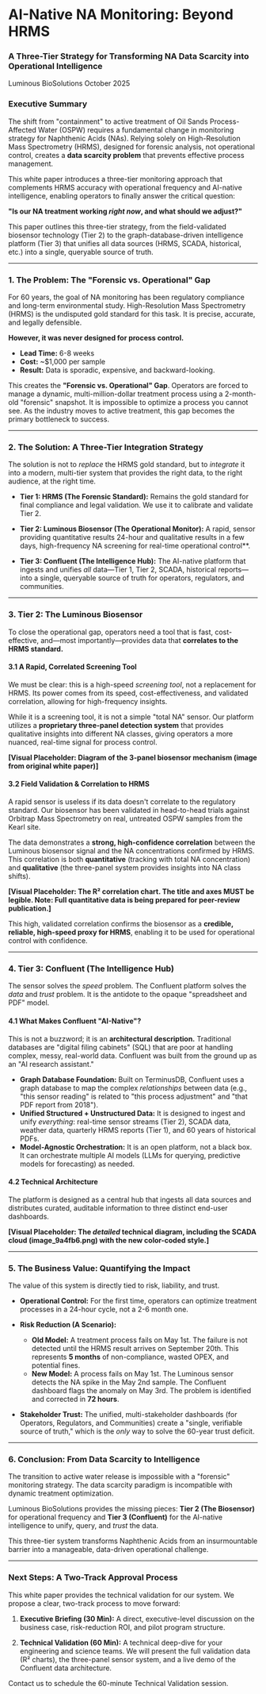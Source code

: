 # AI-Native NA Monitoring: Beyond HRMS
### A Three-Tier Strategy for Transforming NA Data Scarcity into Operational Intelligence

Luminous BioSolutions
October 2025

### Executive Summary

The shift from "containment" to active treatment of Oil Sands Process-Affected Water (OSPW) requires a fundamental change in monitoring strategy for Naphthenic Acids (NAs). Relying solely on High-Resolution Mass Spectrometry (HRMS), designed for forensic analysis, not operational control, creates a **data scarcity problem** that prevents effective process management.

This white paper introduces a three-tier monitoring approach that complements HRMS accuracy with operational frequency and AI-native intelligence, enabling operators to finally answer the critical question:

**"Is our NA treatment working *right now*, and what should we adjust?"**

This paper outlines this three-tier strategy, from the field-validated biosensor technology (Tier 2) to the graph-database-driven intelligence platform (Tier 3) that unifies all data sources (HRMS, SCADA, historical, etc.) into a single, queryable source of truth.

---

### 1. The Problem: The "Forensic vs. Operational" Gap

For 60 years, the goal of NA monitoring has been regulatory compliance and long-term environmental study. High-Resolution Mass Spectrometry (HRMS) is the undisputed gold standard for this task. It is precise, accurate, and legally defensible.

**However, it was never designed for process control.**

* **Lead Time:** 6-8 weeks
* **Cost:** ~$1,000 per sample
* **Result:** Data is sporadic, expensive, and backward-looking.

This creates the **"Forensic vs. Operational" Gap**. Operators are forced to manage a dynamic, multi-million-dollar treatment process using a 2-month-old "forensic" snapshot. It is impossible to optimize a process you cannot see. As the industry moves to active treatment, this gap becomes the primary bottleneck to success.

---

### 2. The Solution: A Three-Tier Integration Strategy

The solution is not to *replace* the HRMS gold standard, but to *integrate* it into a modern, multi-tier system that provides the right data, to the right audience, at the right time.

* **Tier 1: HRMS (The Forensic Standard):** Remains the gold standard for final compliance and legal validation. We use it to calibrate and validate Tier 2.

* **Tier 2: Luminous Biosensor (The Operational Monitor):** A rapid, sensor providing quantitative results 24-hour and qualitative results in a few days, high-frequency NA screening for real-time operational control**.

* **Tier 3: Confluent (The Intelligence Hub):** The AI-native platform that ingests and unifies *all* data—Tier 1, Tier 2, SCADA, historical reports—into a single, queryable source of truth for operators, regulators, and communities.

---

### 3. Tier 2: The Luminous Biosensor

To close the operational gap, operators need a tool that is fast, cost-effective, and—most importantly—provides data that **correlates to the HRMS standard.**

#### 3.1 A Rapid, Correlated Screening Tool

We must be clear: this is a high-speed *screening tool*, not a replacement for HRMS. Its power comes from its speed, cost-effectiveness, and validated correlation, allowing for high-frequency insights.

While it is a screening tool, it is not a simple "total NA" sensor. Our platform utilizes a **proprietary three-panel detection system** that provides qualitative insights into different NA classes, giving operators a more nuanced, real-time signal for process control.

**[Visual Placeholder: Diagram of the 3-panel biosensor mechanism (image from original white paper)]**

#### 3.2 Field Validation & Correlation to HRMS

A rapid sensor is useless if its data doesn't correlate to the regulatory standard. Our biosensor has been validated in head-to-head trials against Orbitrap Mass Spectrometry on real, untreated OSPW samples from the Kearl site.

The data demonstrates a **strong, high-confidence correlation** between the Luminous biosensor signal and the NA concentrations confirmed by HRMS. This correlation is both **quantitative** (tracking with total NA concentration) and **qualitative** (the three-panel system provides insights into NA class shifts).

**[Visual Placeholder: The R² correlation chart. The title and axes MUST be legible. Note: Full quantitative data is being prepared for peer-review publication.]**

This high, validated correlation confirms the biosensor as a **credible, reliable, high-speed proxy for HRMS**, enabling it to be used for operational control with confidence.

---

### 4. Tier 3: Confluent (The Intelligence Hub)

The sensor solves the *speed* problem. The Confluent platform solves the *data* and *trust* problem. It is the antidote to the opaque "spreadsheet and PDF" model.

#### 4.1 What Makes Confluent "AI-Native"?

This is not a buzzword; it is an **architectural description.** Traditional databases are "digital filing cabinets" (SQL) that are poor at handling complex, messy, real-world data. Confluent was built from the ground up as an "AI research assistant."

* **Graph Database Foundation:** Built on TerminusDB, Confluent uses a graph database to map the complex *relationships* between data (e.g., "this sensor reading" is related to "this process adjustment" and "that PDF report from 2018").
* **Unified Structured + Unstructured Data:** It is designed to ingest and unify *everything*: real-time sensor streams (Tier 2), SCADA data, weather data, quarterly HRMS reports (Tier 1), and 60 years of historical PDFs.
* **Model-Agnostic Orchestration:** It is an open platform, not a black box. It can orchestrate multiple AI models (LLMs for querying, predictive models for forecasting) as needed.

#### 4.2 Technical Architecture

The platform is designed as a central hub that ingests all data sources and distributes curated, auditable information to three distinct end-user dashboards.

**[Visual Placeholder: The *detailed* technical diagram, including the SCADA cloud (image_9a4fb6.png) with the new color-coded style.]**

---

### 5. The Business Value: Quantifying the Impact

The value of this system is directly tied to risk, liability, and trust.

* **Operational Control:** For the first time, operators can optimize treatment processes in a 24-hour cycle, not a 2-6 month one.

* **Risk Reduction (A Scenario):**
    * **Old Model:** A treatment process fails on May 1st. The failure is not detected until the HRMS result arrives on September 20th. This represents **5 months** of non-compliance, wasted OPEX, and potential fines.
    * **New Model:** A process fails on May 1st. The Luminous sensor detects the NA spike in the May 2nd sample. The Confluent dashboard flags the anomaly on May 3rd. The problem is identified and corrected in **72 hours**.

* **Stakeholder Trust:** The unified, multi-stakeholder dashboards (for Operators, Regulators, and Communities) create a "single, verifiable source of truth," which is the *only* way to solve the 60-year trust deficit.

---

### 6. Conclusion: From Data Scarcity to Intelligence

The transition to active water release is impossible with a "forensic" monitoring strategy. The data scarcity paradigm is incompatible with dynamic treatment optimization.

Luminous BioSolutions provides the missing pieces: **Tier 2 (The Biosensor)** for operational frequency and **Tier 3 (Confluent)** for the AI-native intelligence to unify, query, and *trust* the data.

This three-tier system transforms Naphthenic Acids from an insurmountable barrier into a manageable, data-driven operational challenge.

---

### Next Steps: A Two-Track Approval Process

This white paper provides the technical validation for our system. We propose a clear, two-track process to move forward:

1.  **Executive Briefing (30 Min):** A direct, executive-level discussion on the business case, risk-reduction ROI, and pilot program structure.

2.  **Technical Validation (60 Min):** A technical deep-dive for your engineering and science teams. We will present the full validation data (R² charts), the three-panel sensor system, and a live demo of the Confluent data architecture.

Contact us to schedule the 60-minute Technical Validation session.